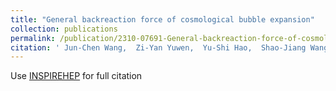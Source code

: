 ```yaml
---
title: "General backreaction force of cosmological bubble expansion"
collection: publications
permalink: /publication/2310-07691-General-backreaction-force-of-cosmological-bubble-expansion
citation: ' Jun-Chen Wang,  Zi-Yan Yuwen,  Yu-Shi Hao,  Shao-Jiang Wang, &quot;General backreaction force of cosmological bubble expansion.&quot; [arXiv:2310.07691](https://arxiv.org/abs/2310.07691) . '
---
```

Use [INSPIREHEP](https://inspirehep.net/literature?sort=mostrecent&size=25&page=1&q=Wang%3A2023kux) for full citation